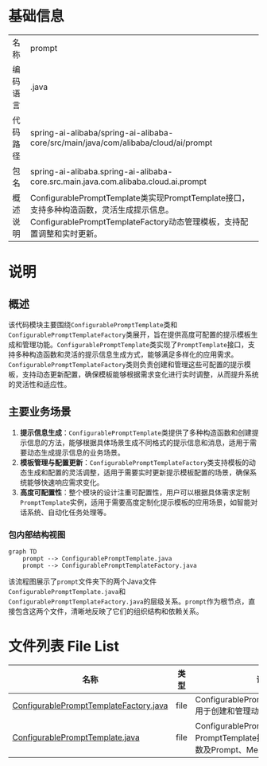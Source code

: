 # 基础信息

|      |      |
|------|------|
| 名称 | prompt |
| 编码语言 | .java |
| 代码路径 | spring-ai-alibaba/spring-ai-alibaba-core/src/main/java/com/alibaba/cloud/ai/prompt |
| 包名 | spring-ai-alibaba.spring-ai-alibaba-core.src.main.java.com.alibaba.cloud.ai.prompt |
| 概述说明 | ConfigurablePromptTemplate类实现PromptTemplate接口，支持多种构造函数，灵活生成提示信息。ConfigurablePromptTemplateFactory动态管理模板，支持配置调整和实时更新。 |

# 说明

## 概述
该代码模块主要围绕`ConfigurablePromptTemplate`类和`ConfigurablePromptTemplateFactory`类展开，旨在提供高度可配置的提示模板生成和管理功能。`ConfigurablePromptTemplate`类实现了`PromptTemplate`接口，支持多种构造函数和灵活的提示信息生成方式，能够满足多样化的应用需求。`ConfigurablePromptTemplateFactory`类则负责创建和管理这些可配置的提示模板，支持动态更新配置，确保模板能够根据需求变化进行实时调整，从而提升系统的灵活性和适应性。

## 主要业务场景
1. **提示信息生成**：`ConfigurablePromptTemplate`类提供了多种构造函数和创建提示信息的方法，能够根据具体场景生成不同格式的提示信息和消息，适用于需要动态生成提示信息的业务场景。
2. **模板管理与配置更新**：`ConfigurablePromptTemplateFactory`类支持模板的动态生成和配置的灵活调整，适用于需要实时更新提示模板配置的场景，确保系统能够快速响应需求变化。
3. **高度可配置性**：整个模块的设计注重可配置性，用户可以根据具体需求定制`PromptTemplate`实例，适用于需要高度定制化提示模板的应用场景，如智能对话系统、自动化任务处理等。


### 包内部结构视图

```mermaid
graph TD
    prompt --> ConfigurablePromptTemplate.java
    prompt --> ConfigurablePromptTemplateFactory.java
```

该流程图展示了`prompt`文件夹下的两个Java文件`ConfigurablePromptTemplate.java`和`ConfigurablePromptTemplateFactory.java`的层级关系。`prompt`作为根节点，直接包含这两个文件，清晰地反映了它们的组织结构和依赖关系。

# 文件列表 File List

| 名称   | 类型  | 说明 |
|-------|------|-------------|
| [ConfigurablePromptTemplateFactory.java](ConfigurablePromptTemplateFactory.md) | file | ConfigurablePromptTemplateFactory用于创建和管理动态更新的提示模板。 |
| [ConfigurablePromptTemplate.java](ConfigurablePromptTemplate.md) | file | ConfigurablePromptTemplate类实现PromptTemplate接口，支持多构造函数及Prompt、Message创建方法。 |


